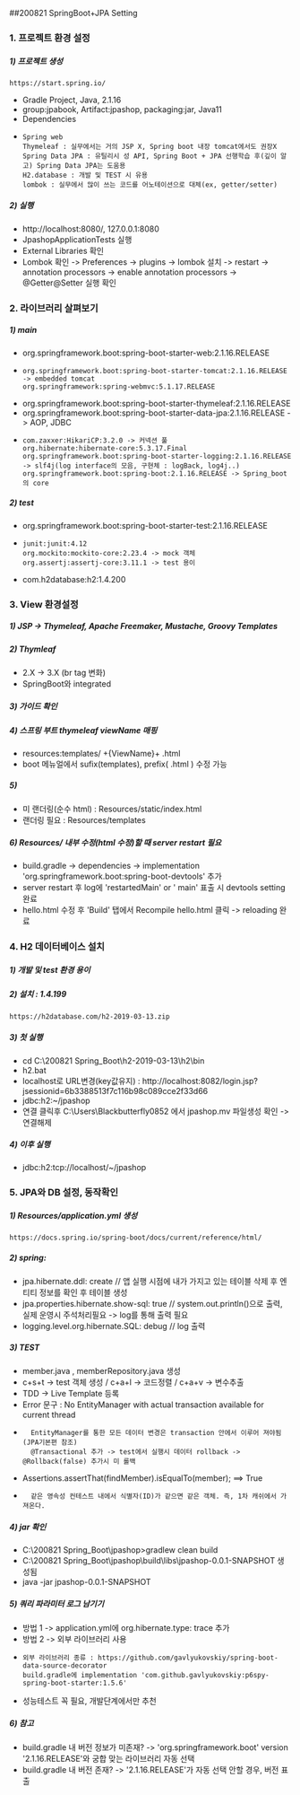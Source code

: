 ##200821 SpringBoot+JPA Setting

### 1. 프로젝트 환경 설정
##### 1) 프로젝트 생성 
    https://start.spring.io/ 
* Gradle Project, Java, 2.1.16 
* group:jpabook, Artifact:jpashop, packaging:jar, Java11
* Dependencies
*     Spring web
      Thymeleaf : 실무에서는 거의 JSP X, Spring boot 내장 tomcat에서도 권장X
      Spring Data JPA : 유틸리시 성 API, Spring Boot + JPA 선행학습 후(깊이 알고) Spring Data JPA는 도움용
      H2.database : 개발 및 TEST 시 유용
      lombok : 실무에서 많이 쓰는 코드를 어노테이션으로 대체(ex, getter/setter)

##### 2) 실행
* http://localhost:8080/,  127.0.0.1:8080
* JpashopApplicationTests 실행
* External Libraries 확인
* Lombok 확인 -> Preferences -> plugins -> lombok 설치 -> restart -> annotation processors -> enable annotation processors -> @Getter@Setter 실행 확인

### 2. 라이브러리 살펴보기
##### 1) main
* org.springframework.boot:spring-boot-starter-web:2.1.16.RELEASE
*     org.springframework.boot:spring-boot-starter-tomcat:2.1.16.RELEASE -> embedded tomcat
      org.springframework:spring-webmvc:5.1.17.RELEASE
* org.springframework.boot:spring-boot-starter-thymeleaf:2.1.16.RELEASE
* org.springframework.boot:spring-boot-starter-data-jpa:2.1.16.RELEASE -> AOP, JDBC
*     com.zaxxer:HikariCP:3.2.0 -> 커넥션 풀
      org.hibernate:hibernate-core:5.3.17.Final
      org.springframework.boot:spring-boot-starter-logging:2.1.16.RELEASE -> slf4j(log interface의 모음, 구현체 : logBack, log4j..)
      org.springframework.boot:spring-boot:2.1.16.RELEASE -> Spring_boot의 core
##### 2) test
* org.springframework.boot:spring-boot-starter-test:2.1.16.RELEASE
*     junit:junit:4.12
      org.mockito:mockito-core:2.23.4 -> mock 객체
      org.assertj:assertj-core:3.11.1 -> test 용이
* com.h2database:h2:1.4.200

### 3. View 환경설정
##### 1) JSP -> Thymeleaf, Apache Freemaker, Mustache, Groovy Templates
##### 2) Thymleaf
* 2.X -> 3.X (br tag 변화)
* SpringBoot와 integrated
##### 3) 가이드 확인
##### 4) 스프링 부트 thymeleaf viewName 매핑 
* resources:templates/ +{ViewName}+ .html 
* boot 메뉴얼에서 sufix(templates), prefix( .html ) 수정 가능
##### 5) 
* 미 랜더링(순수 html) :  Resources/static/index.html  
* 랜더링 필요 : Resources/templates
##### 6) Resources/ 내부 수정(html 수정)할 때 server restart 필요
* build.gradle -> dependencies -> implementation 'org.springframework.boot:spring-boot-devtools' 추가
* server restart 후 log에 'restartedMain' or '           main' 표출 시 devtools setting 완료
* hello.html 수정 후 'Build' 탭에서 Recompile hello.html 클릭 -> reloading 완료

### 4. H2 데이터베이스 설치
##### 1) 개발 및 test 환경 용이
##### 2) 설치 : 1.4.199 
    https://h2database.com/h2-2019-03-13.zip
##### 3) 첫 실행
* cd C:\200821 Spring_Boot\h2-2019-03-13\h2\bin
* h2.bat
* localhost로 URL변경(key값유지) : http://localhost:8082/login.jsp?jsessionid=6b3388513f7c116b98c089cce2f33d66
* jdbc:h2:~/jpashop 
* 연결 클릭후 C:\Users\Blackbutterfly0852 에서 jpashop.mv 파일생성 확인 -> 연결해제
##### 4) 이후 실행
* jdbc:h2:tcp://localhost/~/jpashop

### 5. JPA와 DB 설정, 동작확인
##### 1) Resources/application.yml 생성 
    https://docs.spring.io/spring-boot/docs/current/reference/html/
##### 2) spring:
* jpa.hibernate.ddl: create // 앱 실행 시점에 내가 가지고 있는 테이블 삭제 후 엔티티 정보를 확인 후 테이블 생성
* jpa.properties.hibernate.show-sql: true // system.out.println()으로 출력, 실제 운영시 주석처리필요 -> log를 통해 출력 필요
* logging.level.org.hibernate.SQL: debug // log 출력

##### 3) TEST
* member.java , memberRepository.java 생성
* c+s+t -> test 객체 생성 / c+a+l -> 코드정렬 / c+a+v -> 변수추출
* TDD -> Live Template 등록 	
* Error 문구 :  No EntityManager with actual transaction available for current thread
*       EntityManager를 통한 모든 데이터 변경은 transaction 안에서 이루어 져야됨 (JPA기본편 참조)
        @Transactional 추가 -> test에서 실행시 데이터 rollback -> @Rollback(false) 추가시 미 롤백
* Assertions.assertThat(findMember).isEqualTo(member); ==> True 
*       같은 영속성 컨테스트 내에서 식별자(ID)가 같으면 같은 객체. 즉, 1차 캐쉬에서 가져온다.

##### 4) jar 확인
* C:\200821 Spring_Boot\jpashop>gradlew clean build
* C:\200821 Spring_Boot\jpashop\build\libs\jpashop-0.0.1-SNAPSHOT 생성됨
* java -jar jpashop-0.0.1-SNAPSHOT

##### 5) 쿼리 파라미터 로그 남기기
* 방법 1 -> application.yml에 org.hibernate.type: trace 추가
* 방법 2 -> 외부 라이브러리 사용
*     외부 라이브러리 종류 : https://github.com/gavlyukovskiy/spring-boot-data-source-decorator
      build.gradle에 implementation 'com.github.gavlyukovskiy:p6spy-spring-boot-starter:1.5.6'
* 성능테스트 꼭 필요, 개발단계에서만 추천

##### 6) 참고
* build.gradle 내 버전 정보가 미존재? -> 'org.springframework.boot' version '2.1.16.RELEASE'와 궁합 맞는 라이브러리 자동 선택
* build.gradle 내 버전 존재? -> '2.1.16.RELEASE'가 자동 선택 안할 경우, 버전 표출